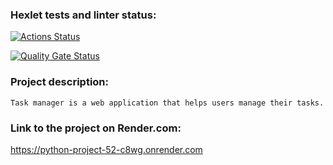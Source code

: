 ### Hexlet tests and linter status:
[![Actions Status](https://github.com/Viacheslav500/python-project-52/actions/workflows/hexlet-check.yml/badge.svg)](https://github.com/Viacheslav500/python-project-52/actions)


[![Quality Gate Status](https://sonarcloud.io/api/project_badges/measure?project=Viacheslav500_python-project-52&metric=alert_status)](https://sonarcloud.io/summary/new_code?id=Viacheslav500_python-project-52)


### Project description:

	Task manager is a web application that helps users manage their tasks.


### Link to the project on Render.com:

https://python-project-52-c8wg.onrender.com
